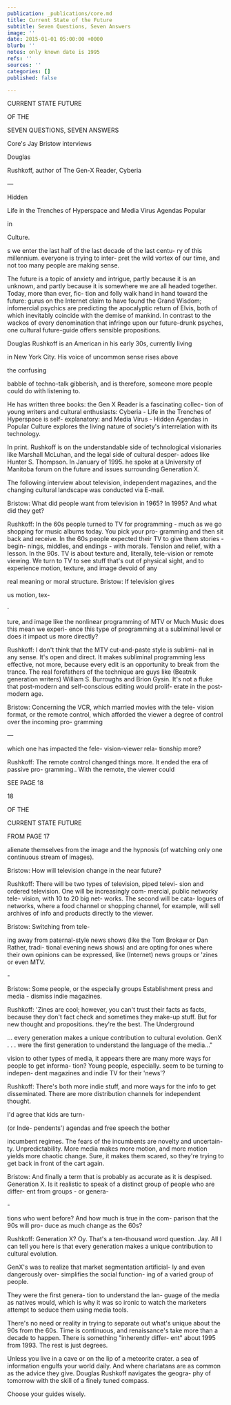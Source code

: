 ```yaml
---
publication: _publications/core.md
title: Current State of the Future
subtitle: Seven Questions, Seven Answers
image: ''
date: 2015-01-01 05:00:00 +0000
blurb: ''
notes: only known date is 1995
refs: ''
sources: ''
categories: []
published: false

---
```

CURRENT STATE FUTURE 

OF THE 

SEVEN QUESTIONS, SEVEN ANSWERS 

Core's Jay Bristow interviews 

Douglas 

Rushkoff, author of The Gen-X Reader, Cyberia 

— 

Hidden 

Life in the Trenches of Hyperspace and Media Virus Agendas Popular 

in 

Culture. 

s we enter the last half of the last decade of the last centu- ry of this millennium. everyone is trying to inter- pret the wild vortex of our time, and not too many people are making sense. 

The future is a topic of anxiety and intrigue, partly because it is an unknown, and partly because it is somewhere we are all headed together. Today, more than ever, fic- tion and folly walk hand in hand toward the future: gurus on the Internet claim to have found the Grand Wisdom; infomercial psychics are predicting the apocalyptic return of Elvis, both of which inevitably coincide with the demise of mankind. In contrast to the wackos of every denomination that infringe upon our future-drunk psyches, one cultural future-guide offers sensible propositions. 

Douglas Rushkoff is an American in his early 30s, currently living 

in New York City. His voice of uncommon sense rises above 

the confusing 

babble of techno-talk gibberish, and is therefore, someone more people could do with listening to. 

He has written three books: the Gen X Reader is a fascinating collec- tion of young writers and cultural enthusiasts: Cyberia - Life in the Trenches of Hyperspace is self- explanatory: and Media Virus - Hidden Agendas in Popular Culture explores the living nature of society's interrelation with its technology. 

In print. Rushkoff is on the understandable side of technological visionaries like Marshall McLuhan, and the legal side of cultural desper- adoes like Hunter S. Thompson. In January of 1995. he spoke at a University of Manitoba forum on the future and issues surrounding Generation X. 

The following interview about television, independent magazines, and the changing cultural landscape was conducted via E-mail. 

Bristow: What did people want from television in 1965? In 1995? And what did they get? 

Rushkoff: In the 60s people turned to TV for programming - much as we go shopping for music albums today. You pick your pro- gramming and then sit back and receive. In the 60s people expected their TV to give them stories - begin- nings, middles, and endings - with morals. Tension and relief, with a lesson. In the 90s. TV is about texture and, literally, tele-vision or remote viewing. We turn to TV to see stuff that's out of physical sight, and to experience motion, texture, and image devoid of any 

real meaning or moral structure. Bristow: If television gives 

us motion, tex- 

· 

ture, and image like the nonlinear programming of MTV or Much Music does this mean we experi- ence this type of programming at a subliminal level or does it impact us more directly? 

Rushkoff: I don't think that the MTV cut-and-paste style is sublimi- nal in any sense. It's open and direct. It makes subliminal programming less effective, not more, because every edit is an opportunity to break from the trance. The real forefathers of the technique are guys like (Beatnik generation writers) William S. Burroughs and Brion Gysin. It's not a fluke that post-modern and self-conscious editing would prolif- erate in the post-modern age. 

Bristow: Concerning the VCR, which married movies with the tele- vision format, or the remote control, which afforded the viewer a degree of control over the incoming pro- gramming 

— 

which one has impacted the fele- vision-viewer rela- tionship more? 

Rushkoff: The remote control changed things more. It ended the era of passive pro- gramming.. With the remote, the viewer could 

SEE PAGE 18 

18 

OF THE 

CURRENT STATE FUTURE 

FROM PAGE 17 

alienate themselves from the image and the hypnosis (of watching only one continuous stream of images). 

Bristow: How will television change in the near future? 

Rushkoff: There will be two types of television, piped televi- sion and ordered television. One will be increasingly com- mercial, public networky tele- vision, with 10 to 20 big net- works. The second will be cata- logues of networks, where a food channel or shopping channel, for example, will sell archives of info and products directly to the viewer. 

Bristow: Switching from tele- 

ing away from paternal-style news shows (like the Tom Brokaw or Dan Rather, tradi- tional evening news shows) and are opting for ones where their own opinions can be expressed, like (Internet) news groups or 'zines or even MTV. 

\- 

Bristow: Some people, or the especially groups Establishment press and media - dismiss indie magazines. 

Rushkoff: 'Zines are cool; however, you can't trust their facts as facts, because they don't fact check and sometimes they make-up stuff. But for new thought and propositions. they're the best. The Underground 

... every generation makes a unique contribution to cultural evolution. GenX . . . were the first generation to understand the language of the media..." 

vision to other types of media, it appears there are many more ways for people to get informa- tion? Young people, especially. seem to be turning to indepen- dent magazines and indie TV for their 'news'? 

Rushkoff: There's both more indie stuff, and more ways for the info to get disseminated. There are more distribution channels for independent thought. 

I'd agree that kids are turn- 

(or Inde- pendents') agendas and free speech the bother 

incumbent regimes. The fears of the incumbents are novelty and uncertain- ty. Unpredictability. More media makes more motion, and more motion yields more chaotic change. Sure, it makes them scared, so they're trying to get back in front of the cart again. 

Bristow: And finally a term that is probably as accurate as it is despised. Generation X. Is it realistic to speak of a distinct group of people who are differ- ent from groups - or genera- 

\- 

tions who went before? And how much is true in the com- parison that the 90s will pro- duce as much change as the 60s? 

Rushkoff: Generation X? Oy. That's a ten-thousand word question. Jay. All I can tell you here is that every generation makes a unique contribution to cultural evolution. 

GenX's was to realize that market segmentation artificial- ly and even dangerously over- simplifies the social function- ing of a varied group of people. 

They were the first genera- tion to understand the lan- guage of the media as natives would, which is why it was so ironic to watch the marketers attempt to seduce them using media tools. 

There's no need or reality in trying to separate out what's unique about the 90s from the 60s. Time is continuous, and renaissance's take more than a decade to happen. There is something "inherently differ- ent" about 1995 from 1993. The rest is just degrees. 

Unless you live in a cave or on the lip of a meteorite crater. a sea of information engulfs your world daily. And where charlatans are as common as the advice they give. Douglas Rushkoff navigates the geogra- phy of tomorrow with the skill of a finely tuned compass. 

Choose your guides wisely.